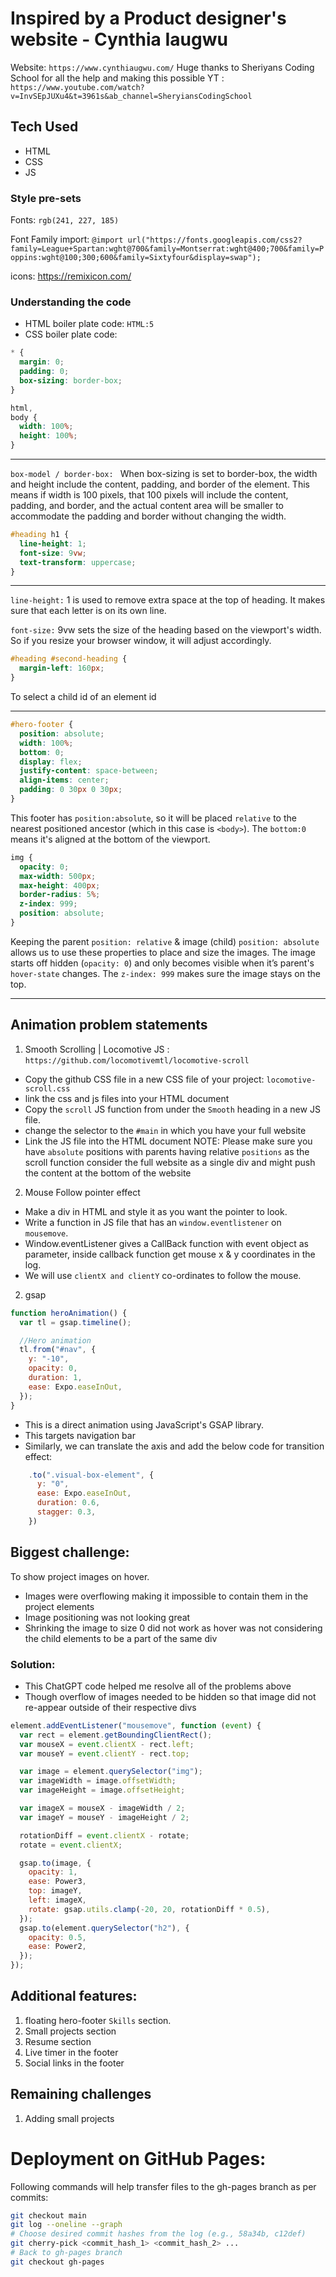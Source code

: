# Inspired by a Product designer's website - Cynthia Iaugwu

Website: `https://www.cynthiaugwu.com/`
Huge thanks to Sheriyans Coding School for all the help and making this possible
YT : `https://www.youtube.com/watch?v=InvSEpJUXu4&t=3961s&ab_channel=SheryiansCodingSchool`

## Tech Used

- HTML
- CSS
- JS

### Style pre-sets

Fonts: `rgb(241, 227, 185)`

Font Family import: `@import url("https://fonts.googleapis.com/css2?family=League+Spartan:wght@700&family=Montserrat:wght@400;700&family=Poppins:wght@100;300;600&family=Sixtyfour&display=swap");`

icons: https://remixicon.com/

### Understanding the code

- HTML boiler plate code: `HTML:5`
- CSS boiler plate code:

```css
* {
  margin: 0;
  padding: 0;
  box-sizing: border-box;
}

html,
body {
  width: 100%;
  height: 100%;
}
```

---

`box-model / border-box: ` When box-sizing is set to border-box, the width and height include the content, padding, and border of the element. This means if width is 100 pixels, that 100 pixels will include the content, padding, and border, and the actual content area will be smaller to accommodate the padding and border without changing the width.

```css
#heading h1 {
  line-height: 1;
  font-size: 9vw;
  text-transform: uppercase;
}
```

---

`line-height:` 1 is used to remove extra space at the top of heading. It makes sure that each letter
is on its own line.

`font-size:` 9vw sets the size of the heading based on the viewport's width. So if you resize your browser window, it will adjust accordingly.

```css
#heading #second-heading {
  margin-left: 160px;
}
```

To select a child id of an element id

---

```css
#hero-footer {
  position: absolute;
  width: 100%;
  bottom: 0;
  display: flex;
  justify-content: space-between;
  align-items: center;
  padding: 0 30px 0 30px;
}
```

This footer has `position:absolute`, so it will be placed `relative` to the nearest positioned
ancestor (which in this case is `<body>`). The `bottom:0` means it's aligned at the bottom of the viewport.

```css
img {
  opacity: 0;
  max-width: 500px;
  max-height: 400px;
  border-radius: 5%;
  z-index: 999;
  position: absolute;
}
```

Keeping the parent `position: relative` & image (child) `position: absolute` allows us to use these properties to place and size the images. The image starts off hidden (`opacity: 0`) and only becomes visible when it’s parent's `hover-state` changes. The `z-index: 999` makes sure the image stays on the top.

---

## Animation problem statements

1. Smooth Scrolling | Locomotive JS : `https://github.com/locomotivemtl/locomotive-scroll`

- Copy the github CSS file in a new CSS file of your project: `locomotive-scroll.css`
- link the css and js files into your HTML document
- Copy the `scroll` JS function from under the `Smooth` heading in a new JS file.
- change the selector to the `#main` in which you have your full website
- Link the JS file into the HTML document
  NOTE: Please make sure you have `absolute` positions with parents having relative `positions` as the scroll function consider the full website as a single div and might push the content at the bottom of the website

2. Mouse Follow pointer effect

- Make a div in HTML and style it as you want the pointer to look.
- Write a function in JS file that has an `window.eventlistener` on `mousemove`.
- Window.eventListener gives a CallBack function with event object as parameter, inside callback function get mouse x & y coordinates in the log.
- We will use `clientX and clientY` co-ordinates to follow the mouse.

2. gsap

```javascript
function heroAnimation() {
  var tl = gsap.timeline();

  //Hero animation
  tl.from("#nav", {
    y: "-10",
    opacity: 0,
    duration: 1,
    ease: Expo.easeInOut,
  });
}
```

- This is a direct animation using JavaScript's GSAP library.
- This targets navigation bar
- Similarly, we can translate the axis and add the below code for transition effect:

```javascript
    .to(".visual-box-element", {
      y: "0",
      ease: Expo.easeInOut,
      duration: 0.6,
      stagger: 0.3,
    })
```

## Biggest challenge:

To show project images on hover.

- Images were overflowing making it impossible to contain them in the project elements
- Image positioning was not looking great
- Shrinking the image to size 0 did not work as hover was not considering the child elements to be a part of the same div

### Solution:

- This ChatGPT code helped me resolve all of the problems above
- Though overflow of images needed to be hidden so that image did not re-appear outside of their respective divs

```javascript
element.addEventListener("mousemove", function (event) {
  var rect = element.getBoundingClientRect();
  var mouseX = event.clientX - rect.left;
  var mouseY = event.clientY - rect.top;

  var image = element.querySelector("img");
  var imageWidth = image.offsetWidth;
  var imageHeight = image.offsetHeight;

  var imageX = mouseX - imageWidth / 2;
  var imageY = mouseY - imageHeight / 2;

  rotationDiff = event.clientX - rotate;
  rotate = event.clientX;

  gsap.to(image, {
    opacity: 1,
    ease: Power3,
    top: imageY,
    left: imageX,
    rotate: gsap.utils.clamp(-20, 20, rotationDiff * 0.5),
  });
  gsap.to(element.querySelector("h2"), {
    opacity: 0.5,
    ease: Power2,
  });
});
```

## Additional features:

1. floating hero-footer `Skills` section.
2. Small projects section
3. Resume section
4. Live timer in the footer
5. Social links in the footer

## Remaining challenges

1. Adding small projects

# Deployment on GitHub Pages:

Following commands will help transfer files to the gh-pages branch as per commits:

```bash
git checkout main
git log --oneline --graph
# Choose desired commit hashes from the log (e.g., 58a34b, c12def)
git cherry-pick <commit_hash_1> <commit_hash_2> ...
# Back to gh-pages branch
git checkout gh-pages
```
